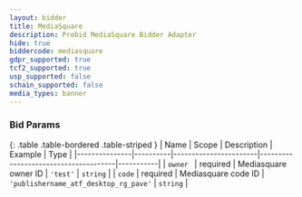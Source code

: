 ```yaml
---
layout: bidder
title: MediaSquare
description: Prebid MediaSquare Bidder Adapter
hide: true
biddercode: mediasquare
gdpr_supported: true
tcf2_supported: true
usp_supported: false
schain_supported: false
media_types: banner
---
```



### Bid Params

{: .table .table-bordered .table-striped }
| Name          | Scope    | Description           | Example                              | Type      |
|---------------|----------|-----------------------|--------------------------------------|-----------|
| `owner `      | required | Mediasquare owner ID  | `'test'`                               | `string`  |
| `code`        | required | Mediasquare code ID   | `'publishername_atf_desktop_rg_pave'`  | `string`  |
